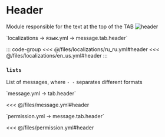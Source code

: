 # Header

Module responsible for the text at the top of the TAB
![header](/header.png)

[//]: # (localization)
<!--@include: @/parts/words.md#localization--> 
<!--@include: @/parts/words.md#path--> `localizations → язык.yml → message.tab.header`

<!--@include: @/parts/words.md#default--> 

::: code-group
<<< @/files/localizations/ru_ru.yml#header
<<< @/files/localizations/en_us.yml#header
:::

### `lists`

List of messages, where `- -` separates different formats

[//]: # (message.yml)
<!--@include: @/parts/words.md#setting-->
<!--@include: @/parts/words.md#path--> `message.yml → tab.header`

<!--@include: @/parts/words.md#default-->
<<< @/files/message.yml#header

<!--@include: @/parts/enable.md-->
<!--@include: @/parts/random.md-->
<!--@include: @/parts/destination.md-->
<!--@include: @/parts/ticker.md-->

[//]: # (permission.yml)
<!--@include: @/parts/words.md#permission-->
<!--@include: @/parts/words.md#path--> `permission.yml → message.tab.header`

<!--@include: @/parts/words.md#default-->
<<< @/files/permission.yml#header

<!--@include: @/parts/permission/permissionTier3.md-->
